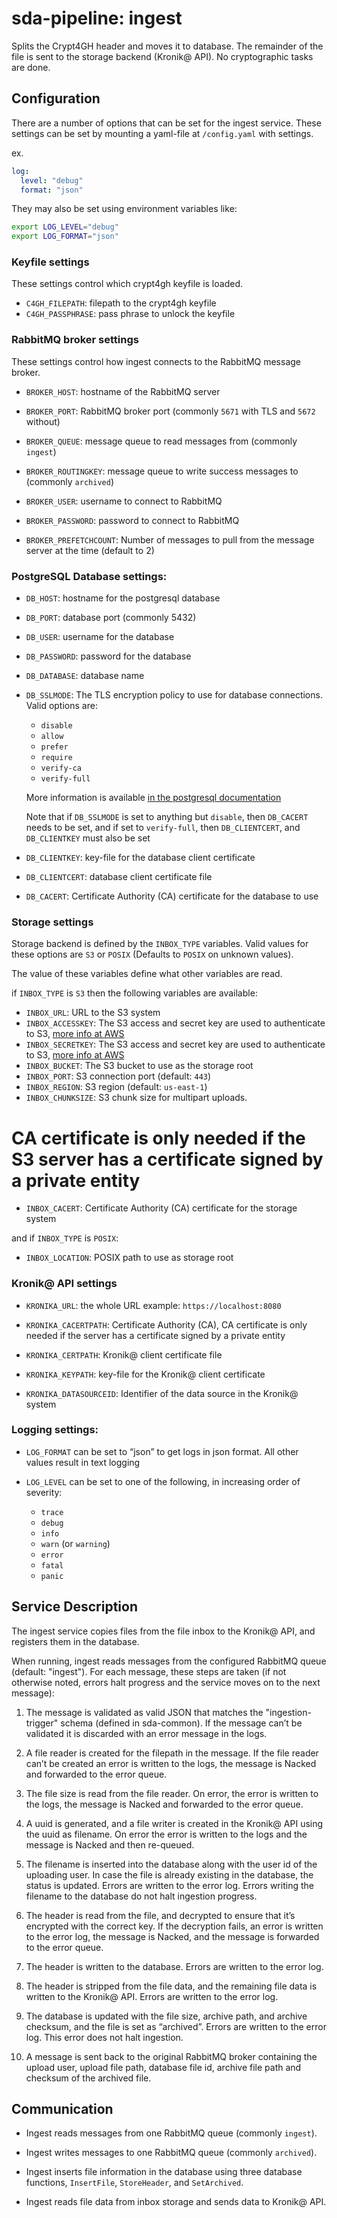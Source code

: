 # sda-pipeline: ingest

Splits the Crypt4GH header and moves it to database. The remainder of the file
is sent to the storage backend (Kronik@ API). No cryptographic tasks are done.

## Configuration

There are a number of options that can be set for the ingest service.
These settings can be set by mounting a yaml-file at `/config.yaml` with settings.

ex.
```yaml
log:
  level: "debug"
  format: "json"
```
They may also be set using environment variables like:
```bash
export LOG_LEVEL="debug"
export LOG_FORMAT="json"
```

### Keyfile settings

These settings control which crypt4gh keyfile is loaded.

 - `C4GH_FILEPATH`: filepath to the crypt4gh keyfile
 - `C4GH_PASSPHRASE`: pass phrase to unlock the keyfile

### RabbitMQ broker settings

These settings control how ingest connects to the RabbitMQ message broker.

 - `BROKER_HOST`: hostname of the RabbitMQ server

 - `BROKER_PORT`: RabbitMQ broker port (commonly `5671` with TLS and `5672` without)

 - `BROKER_QUEUE`: message queue to read messages from (commonly `ingest`)

 - `BROKER_ROUTINGKEY`: message queue to write success messages to (commonly `archived`)

 - `BROKER_USER`: username to connect to RabbitMQ

 - `BROKER_PASSWORD`: password to connect to RabbitMQ

 - `BROKER_PREFETCHCOUNT`: Number of messages to pull from the message server at the time (default to 2)

### PostgreSQL Database settings:

 - `DB_HOST`: hostname for the postgresql database

 - `DB_PORT`: database port (commonly 5432)

 - `DB_USER`: username for the database

 - `DB_PASSWORD`: password for the database

 - `DB_DATABASE`: database name

 - `DB_SSLMODE`: The TLS encryption policy to use for database connections.
   Valid options are:
    - `disable`
    - `allow`
    - `prefer`
    - `require`
    - `verify-ca`
    - `verify-full`

   More information is available
   [in the postgresql documentation](https://www.postgresql.org/docs/current/libpq-ssl.html#LIBPQ-SSL-PROTECTION)

   Note that if `DB_SSLMODE` is set to anything but `disable`, then `DB_CACERT` needs to be set,
   and if set to `verify-full`, then `DB_CLIENTCERT`, and `DB_CLIENTKEY` must also be set

 - `DB_CLIENTKEY`: key-file for the database client certificate

 - `DB_CLIENTCERT`: database client certificate file

 - `DB_CACERT`: Certificate Authority (CA) certificate for the database to use

### Storage settings

Storage backend is defined by the `INBOX_TYPE` variables.
Valid values for these options are `S3` or `POSIX`
(Defaults to `POSIX` on unknown values).

The value of these variables define what other variables are read.

if `INBOX_TYPE` is `S3` then the following variables are available:
 - `INBOX_URL`: URL to the S3 system
 - `INBOX_ACCESSKEY`: The S3 access and secret key are used to authenticate to S3,
 [more info at AWS](https://docs.aws.amazon.com/general/latest/gr/aws-sec-cred-types.html#access-keys-and-secret-access-keys)
 - `INBOX_SECRETKEY`: The S3 access and secret key are used to authenticate to S3,
 [more info at AWS](https://docs.aws.amazon.com/general/latest/gr/aws-sec-cred-types.html#access-keys-and-secret-access-keys)
 - `INBOX_BUCKET`: The S3 bucket to use as the storage root
 - `INBOX_PORT`: S3 connection port (default: `443`)
 - `INBOX_REGION`: S3 region (default: `us-east-1`)
 - `INBOX_CHUNKSIZE`: S3 chunk size for multipart uploads.
# CA certificate is only needed if the S3 server has a certificate signed by a private entity
 - `INBOX_CACERT`: Certificate Authority (CA) certificate for the storage system

and if `INBOX_TYPE` is `POSIX`:
 - `INBOX_LOCATION`: POSIX path to use as storage root


### Kronik@ API settings

- `KRONIKA_URL`: the whole URL example: `https://localhost:8080`

- `KRONIKA_CACERTPATH`: Certificate Authority (CA),
CA certificate is only needed if the server has a certificate signed by a private entity

- `KRONIKA_CERTPATH`: Kronik@ client certificate file

- `KRONIKA_KEYPATH`: key-file for the Kronik@ client certificate

- `KRONIKA_DATASOURCEID`: Identifier of the data source in the Kronik@ system

### Logging settings:

 - `LOG_FORMAT` can be set to “json” to get logs in json format.
   All other values result in text logging

 - `LOG_LEVEL` can be set to one of the following, in increasing order of severity:
    - `trace`
    - `debug`
    - `info`
    - `warn` (or `warning`)
    - `error`
    - `fatal`
    - `panic`

## Service Description
The ingest service copies files from the file inbox to the Kronik@ API, and registers them in the database.

When running, ingest reads messages from the configured RabbitMQ queue (default: "ingest").
For each message, these steps are taken (if not otherwise noted, errors halt progress and the service moves on to the next message):

1.  The message is validated as valid JSON that matches the "ingestion-trigger" schema (defined in sda-common).
If the message can’t be validated it is discarded with an error message in the logs.

1. A file reader is created for the filepath in the message.
If the file reader can’t be created an error is written to the logs, the message is Nacked and forwarded to the error queue.

1. The file size is read from the file reader.
On error, the error is written to the logs, the message is Nacked and forwarded to the error queue.

1. A uuid is generated, and a file writer is created in the Kronik@ API using the uuid as filename.
On error the error is written to the logs and the message is Nacked and then re-queued.

1. The filename is inserted into the database along with the user id of the uploading user. In case the file is already existing in the database, the status is updated.
Errors are written to the error log.
Errors writing the filename to the database do not halt ingestion progress.

1. The header is read from the file, and decrypted to ensure that it’s encrypted with the correct key.
If the decryption fails, an error is written to the error log, the message is Nacked, and the message is forwarded to the error queue.

1. The header is written to the database.
Errors are written to the error log.

1. The header is stripped from the file data, and the remaining file data is written to the Kronik@ API.
Errors are written to the error log.

1. The database is updated with the file size, archive path, and archive checksum, and the file is set as “archived”.
Errors are written to the error log.
This error does not halt ingestion.

1. A message is sent back to the original RabbitMQ broker containing the upload user, upload file path, database file id, archive file path and checksum of the archived file.

## Communication

 - Ingest reads messages from one RabbitMQ queue (commonly `ingest`).

 - Ingest writes messages to one RabbitMQ queue (commonly `archived`).

 - Ingest inserts file information in the database using three database functions, `InsertFile`, `StoreHeader`, and `SetArchived`.

 - Ingest reads file data from inbox storage and sends data to Kronik@ API.
